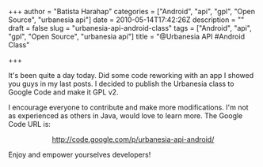 +++
author = "Batista Harahap"
categories = ["Android", "api", "gpl", "Open Source", "urbanesia api"]
date = 2010-05-14T17:42:26Z
description = ""
draft = false
slug = "urbanesia-api-android-class"
tags = ["Android", "api", "gpl", "Open Source", "urbanesia api"]
title = "@Urbanesia API #Android Class"

+++


It's been quite a day today. Did some code reworking with an app I showed you guys in my last posts. I decided to publish the Urbanesia class to Google Code and make it GPL v2.

I encourage everyone to contribute and make more modifications. I'm not as experienced as others in Java, would love to learn more. The Google Code URL is:
<p style="text-align: center;"><a href="http://code.google.com/p/urbanesia-api-android/" target="_blank">http://code.google.com/p/urbanesia-api-android/</a></p>
<p style="text-align: left;">Enjoy and empower yourselves developers!</p>